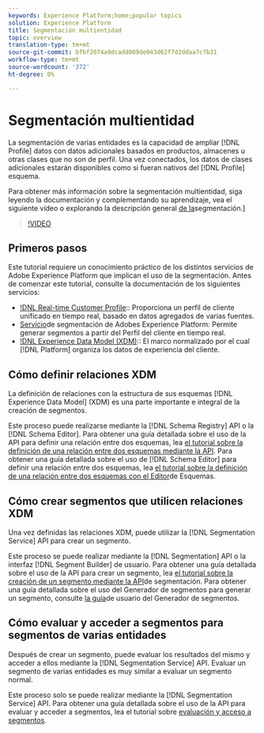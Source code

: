 ```yaml
---
keywords: Experience Platform;home;popular topics
solution: Experience Platform
title: Segmentación multientidad
topic: overview
translation-type: tm+mt
source-git-commit: bfbf2074a9dcadd809de043d62f7d2ddaa7c7b31
workflow-type: tm+mt
source-wordcount: '372'
ht-degree: 0%

---
```



# Segmentación multientidad

La segmentación de varias entidades es la capacidad de ampliar [!DNL Profile] datos con datos adicionales basados en productos, almacenes u otras clases que no son de perfil. Una vez conectados, los datos de clases adicionales estarán disponibles como si fueran nativos del [!DNL Profile] esquema.

Para obtener más información sobre la segmentación multientidad, siga leyendo la documentación y complementando su aprendizaje, vea el siguiente vídeo o explorando la descripción general [de la](./home.md)segmentación.]

>[!VIDEO](https://video.tv.adobe.com/v/28947?quality=12&learn=on)

## Primeros pasos

Este tutorial requiere un conocimiento práctico de los distintos servicios de Adobe Experience Platform que implican el uso de la segmentación. Antes de comenzar este tutorial, consulte la documentación de los siguientes servicios:

- [!DNL Real-time Customer Profile](../profile/home.md):: Proporciona un perfil de cliente unificado en tiempo real, basado en datos agregados de varias fuentes.
- [Servicio](./home.md)de segmentación de Adobes Experience Platform: Permite generar segmentos a partir del Perfil del cliente en tiempo real.
- [!DNL Experience Data Model (XDM)](../xdm/home.md):: El marco normalizado por el cual [!DNL Platform] organiza los datos de experiencia del cliente.

## Cómo definir relaciones XDM

La definición de relaciones con la estructura de sus esquemas [!DNL Experience Data Model] (XDM) es una parte importante e integral de la creación de segmentos.

Este proceso puede realizarse mediante la [!DNL Schema Registry] API o la [!DNL Schema Editor]. Para obtener una guía detallada sobre el uso de la API para definir una relación entre dos esquemas, lea [el tutorial sobre la definición de una relación entre dos esquemas mediante la API](../xdm/tutorials/relationship-api.md). Para obtener una guía detallada sobre el uso de [!DNL Schema Editor] para definir una relación entre dos esquemas, lea [el tutorial sobre la definición de una relación entre dos esquemas con el Editor](../xdm/tutorials/relationship-ui.md)de Esquemas.

## Cómo crear segmentos que utilicen relaciones XDM

Una vez definidas las relaciones XDM, puede utilizar la [!DNL Segmentation Service] API para crear un segmento.

Este proceso se puede realizar mediante la [!DNL Segmentation] API o la interfaz [!DNL Segment Builder] de usuario. Para obtener una guía detallada sobre el uso de la API para crear un segmento, lea [el tutorial sobre la creación de un segmento mediante la API](./tutorials/create-a-segment.md)de segmentación. Para obtener una guía detallada sobre el uso del Generador de segmentos para generar un segmento, consulte [la guía](./ui/overview.md)de usuario del Generador de segmentos.

## Cómo evaluar y acceder a segmentos para segmentos de varias entidades

Después de crear un segmento, puede evaluar los resultados del mismo y acceder a ellos mediante la [!DNL Segmentation Service] API. Evaluar un segmento de varias entidades es muy similar a evaluar un segmento normal.

Este proceso solo se puede realizar mediante la [!DNL Segmentation Service] API. Para obtener una guía detallada sobre el uso de la API para evaluar y acceder a segmentos, lea el tutorial sobre [evaluación y acceso a segmentos](./tutorials/evaluate-a-segment.md).